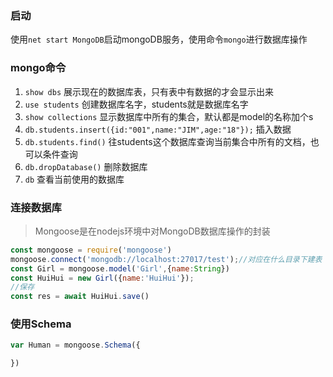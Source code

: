 ### 启动
使用```net start MongoDB```启动mongoDB服务，使用命令```mongo```进行数据库操作
### mongo命令
1. ```show dbs``` 展示现在的数据库表，只有表中有数据的才会显示出来
2. ```use students``` 创建数据库名字，students就是数据库名字
3. ```show collections``` 显示数据库中所有的集合，默认都是model的名称加个s
4. ```db.students.insert({id:"001",name:"JIM",age:"18"});``` 插入数据
5. ```db.students.find()``` 往students这个数据库查询当前集合中所有的文档，也可以条件查询
6. ```db.dropDatabase()``` 删除数据库
7. ```db``` 查看当前使用的数据库

### 连接数据库
>Mongoose是在nodejs环境中对MongoDB数据库操作的封装
```js
const mongoose = require('mongoose')
mongoose.connect('mongodb://localhost:27017/test');//对应在什么目录下建表
const Girl = mongoose.model('Girl',{name:String})
const HuiHui = new Girl({name:'HuiHui'});
//保存
const res = await HuiHui.save()
```

### 使用Schema
```js
var Human = mongoose.Schema({

})
```
